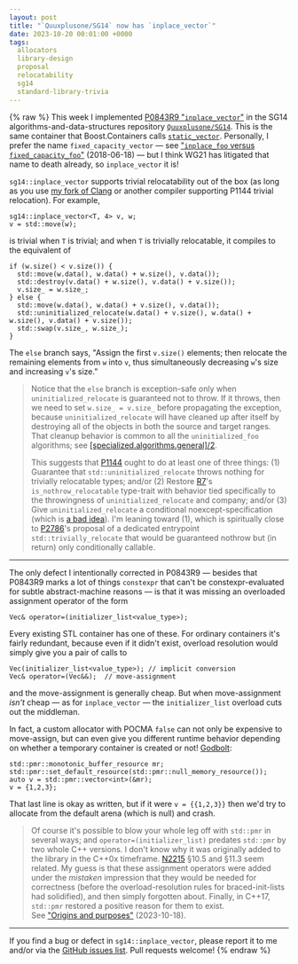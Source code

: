 ```yaml
---
layout: post
title: "`Quuxplusone/SG14` now has `inplace_vector`"
date: 2023-10-20 00:01:00 +0000
tags:
  allocators
  library-design
  proposal
  relocatability
  sg14
  standard-library-trivia
---
```


{% raw %}
This week I implemented [P0843R9 "`inplace_vector`"](https://www.open-std.org/jtc1/sc22/wg21/docs/papers/2023/p0843r9.html)
in the SG14 algorithms-and-data-structures repository
[`Quuxplusone/SG14`](https://github.com/Quuxplusone/SG14/#in-place-vector-future--c17).
This is the same container that Boost.Containers calls
[`static_vector`](https://www.boost.org/doc/libs/1_83_0/doc/html/boost/container/static_vector.html).
Personally, I prefer the name `fixed_capacity_vector` — see
["`inplace_foo` versus `fixed_capacity_foo`"](/blog/2018/06/18/inplace-vs-fixed-capacity/) (2018-06-18) —
but I think WG21 has litigated that name to death already, so `inplace_vector` it is!

`sg14::inplace_vector` supports trivial relocatability out of the box
(as long as you use [my fork of Clang](https://p1144.godbolt.org/z/8G7s97x4h) or another
compiler supporting P1144 trivial relocation). For example,

    sg14::inplace_vector<T, 4> v, w;
    v = std::move(w);

is trivial when `T` is trivial; and when `T` is trivially relocatable, it compiles to the
equivalent of

    if (w.size() < v.size()) {
      std::move(w.data(), w.data() + w.size(), v.data());
      std::destroy(v.data() + w.size(), v.data() + v.size());
      v.size_ = w.size_;
    } else {
      std::move(w.data(), w.data() + v.size(), v.data());
      std::uninitialized_relocate(w.data() + v.size(), w.data() + w.size(), v.data() + v.size());
      std::swap(v.size_, w.size_);
    }

The `else` branch says, "Assign the first `v.size()` elements; then relocate the remaining
elements from `w` into `v`, thus simultaneously decreasing `w`'s size and increasing `v`'s size."

> Notice that the `else` branch is exception-safe only when `uninitialized_relocate`
> is guaranteed not to throw. If it throws, then we need to set `w.size_ = v.size_`
> before propagating the exception, because `uninitialized_relocate` will have cleaned
> up after itself by destroying all of the objects in both the source and target ranges.
> That cleanup behavior is common to all the `uninitialized_foo` algorithms; see
> [[specialized.algorithms.general]/2](https://eel.is/c++draft/specialized.algorithms#general-2).
>
> This suggests that [P1144](https://www.open-std.org/jtc1/sc22/wg21/docs/papers/2023/p1144r9.html#wording-uninitialized.relocate)
> ought to do at least one of three things: (1) Guarantee that
> `std::uninitialized_relocate` throws nothing for trivially relocatable types;
> and/or (2) Restore [R7](https://www.open-std.org/jtc1/sc22/wg21/docs/papers/2023/p1144r7.html#wording-meta.unary.prop)'s
> `is_nothrow_relocatable` type-trait with behavior tied specifically to the throwingness
> of `uninitialized_relocate` and company; and/or (3) Give `uninitialized_relocate` a conditional
> noexcept-specification (which is [a bad idea](/blog/2018/06/12/attribute-noexcept-verify/)).
> I'm leaning toward (1), which is spiritually close to
> [P2786](https://www.open-std.org/jtc1/sc22/wg21/docs/papers/2023/p2786r3.pdf)'s
> proposal of a dedicated entrypoint `std::trivially_relocate` that would be guaranteed
> nothrow but (in return) only conditionally callable.

---

The only defect I intentionally corrected in P0843R9 — besides that P0843R9 marks a lot
of things `constexpr` that can't be constexpr-evaluated for subtle abstract-machine reasons — is
that it was missing an overloaded assignment operator of the form

    Vec& operator=(initializer_list<value_type>);

Every existing STL container has one of these. For ordinary containers it's fairly
redundant, because even if it didn't exist, overload resolution would simply give you
a pair of calls to

    Vec(initializer_list<value_type>); // implicit conversion
    Vec& operator=(Vec&&);  // move-assignment

and the move-assignment is generally cheap.
But when move-assignment _isn't_ cheap — as for `inplace_vector` —
the `initializer_list` overload cuts out the middleman.

In fact, a custom allocator with POCMA `false` can not only be expensive to move-assign,
but can even give you different runtime behavior depending on whether a temporary container
is created or not! [Godbolt](https://godbolt.org/z/MGW6G56xn):

    std::pmr::monotonic_buffer_resource mr;
    std::pmr::set_default_resource(std::pmr::null_memory_resource());
    auto v = std::pmr::vector<int>(&mr);
    v = {1,2,3};

That last line is okay as written, but if it were `v = {{1,2,3}}` then we'd try to allocate
from the default arena (which is null) and crash.

> Of course it's possible to blow your whole leg off with `std::pmr`
> in several ways; and `operator=(initializer_list)` predates `std::pmr`
> by two whole C++ versions. I don't know why it was originally
> added to the library in the C++0x timeframe. [N2215](https://www.open-std.org/jtc1/sc22/wg21/docs/papers/2007/n2215.pdf)
> §10.5 and §11.3 seem related. My guess is that these assignment operators
> were added under the _mistaken_ impression that they would be needed for
> correctness (before the overload-resolution rules for braced-init-lists had
> solidified), and then simply forgotten about. Finally, in C++17, `std::pmr`
> restored a positive reason for them to exist.<br>
> See ["Origins and purposes"](/blog/2023/10/18/origins-and-purposes/) (2023-10-18).

---

If you find a bug or defect in `sg14::inplace_vector`, please report it to me
and/or via the [GitHub issues list](https://github.com/Quuxplusone/SG14/issues).
Pull requests welcome!
{% endraw %}
